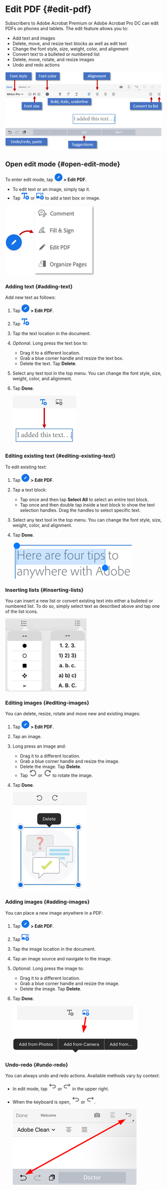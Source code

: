    
# Edit PDF {#edit-pdf}

Subscribers to Adobe Acrobat Premium or Adobe Acrobat Pro DC can edit PDFs on phones and tablets. The edit feature allows you to: 

* Add text and images
* Delete, move, and resize text blocks as well as edit text
* Change the font style, size, weight, color, and alignment
* Convert text to a bulleted or numbered list
* Delete, move, rotate, and resize images
* Undo and redo actions

![image](./images/editmode.png)

## Open edit mode {#open-edit-mode}

To enter edit mode, tap ![image](./images/editicon.png) **> Edit PDF**. 

* To edit text or an image, simply tap it. 
* Tap ![image](./images/addtexticon.png) or ![image](./images/addimageicon.png) to add a text box or image. 

![image](./images/editbuttonmenu.png)

### Adding text {#adding-text}

Add new text as follows: 

1. Tap ![image](./images/editicon.png) **> Edit PDF**. 
1. Tap ![image](./images/addtexticon.png)
1. Tap the text location in the document.
1. *Optional*. Long press the text box to: 

    * Drag it to a different location. 
    * Grab a blue corner handle and resize the text box. 
    * Delete the text. Tap **Delete**. 
 
1. Select any text tool in the top menu. You can change the font style, size, weight, color, and alignment. 
1. Tap **Done**. 

   ![image](./images/addtext.png)

### Editing existing text {#editing-existing-text}

To edit existing text: 

1. Tap ![image](./images/editicon.png) **> Edit PDF**. 
1. Tap a text block: 

    * Tap once and then tap **Select All** to select an entire text block. 
    * Tap once and then double tap inside a text block to show the text selection handles. Drag the handles to select specific text. 
 
1. Select any text tool in the top menu. You can change the font style, size, weight, color, and alignment. 
1. Tap **Done**. 

   ![image](./images/selecttext.png)

### Inserting lists {#inserting-lists}

You can insert a new list or convert existing text into either a bulleted or numbered list. To do so, simply select text as described above and tap one of the list icons. 

   ![image](./images/insertlist.png)

### Editing images {#editing-images}

You can delete, resize, rotate and move new and existing images: 

1. Tap ![image](./images/editicon.png) **> Edit PDF**. 
1. Tap an image. 
1. Long press an image and: 

    * Drag it to a different location. 
    * Grab a blue corner handle and resize the image. 
    * Delete the image. Tap **Delete**. 
    * Tap ![image](./images/rotateleft.png) or ![image](./images/rotateright.png) to rotate the image.

1. Tap **Done**. 
 
   ![image](./images/editimage.png)

### Adding images {#adding-images}

You can place a new image anywhere in a PDF: 

1. Tap ![image](./images/editicon.png) **> Edit PDF**. 
1. Tap ![image](./images/addimageicon.png)
1. Tap the image location in the document.
1. Tap an image source and navigate to the image. 
1. *Optional*. Long press the image to: 

    * Drag it to a different location. 
    * Grab a blue corner handle and resize the image. 
    * Delete the image. Tap **Delete**. 

1. Tap **Done**. 

   ![image](./images/addimage.png)


### Undo-redo {#undo-redo}

You can always undo and redo actions. Available methods vary by context: 

* In edit mode, tap ![image](./images/undoicon.png) or ![image](./images/redoicon.png) in the upper right. 
* When the keyboard is open, ![image](./images/undoicon.png) or ![image](./images/redoicon.png). 

   ![image](./images/undoredoedit.png)


